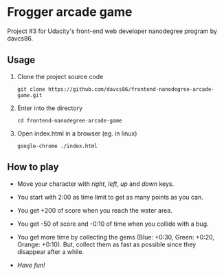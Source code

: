 # Frogger arcade game

Project #3 for Udacity's front-end web developer nanodegree program by davcs86.

## Usage

1. Clone the project source code
    ```
    git clone https://github.com/davcs86/frontend-nanodegree-arcade-game.git
    ```

2. Enter into the directory
    ```
    cd frontend-nanodegree-arcade-game
    ```

3. Open index.html in a browser (eg. in linux)
    ```
    google-chrome ./index.html
    ```

## How to play

* Move your character with _right_, _left_, _up_ and _down_ keys.

* You start with 2:00 as time limit to get as many points as you can.

* You get +200 of score when you reach the water area.

* You get -50 of score and -0:10 of time when you collide with a bug.

* You get more time by collecting the gems (Blue: +0:30, Green: +0:20, Orange: +0:10). But, collect them as fast as possible since they disappear after a while.

* _Have fun!_
